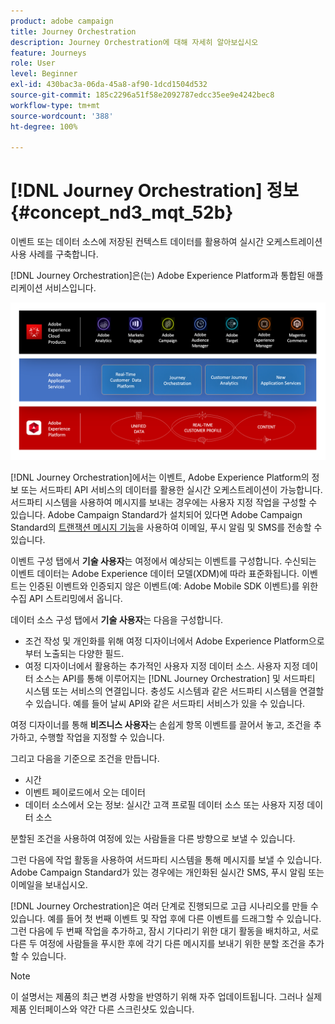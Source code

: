 ```yaml
---
product: adobe campaign
title: Journey Orchestration
description: Journey Orchestration에 대해 자세히 알아보십시오
feature: Journeys
role: User
level: Beginner
exl-id: 430bac3a-06da-45a8-af90-1dcd1504d532
source-git-commit: 185c2296a51f58e2092787edcc35ee9e4242bec8
workflow-type: tm+mt
source-wordcount: '388'
ht-degree: 100%

---
```


# [!DNL Journey Orchestration] 정보{#concept_nd3_mqt_52b}

이벤트 또는 데이터 소스에 저장된 컨텍스트 데이터를 활용하여 실시간 오케스트레이션 사용 사례를 구축합니다.

[!DNL Journey Orchestration]은(는) Adobe Experience Platform과 통합된 애플리케이션 서비스입니다. 

![](../assets/journeydiagram.png)

[!DNL Journey Orchestration]에서는 이벤트, Adobe Experience Platform의 정보 또는 서드파티 API 서비스의 데이터를 활용한 실시간 오케스트레이션이 가능합니다. 서드파티 시스템을 사용하여 메시지를 보내는 경우에는 사용자 지정 작업을 구성할 수 있습니다. Adobe Campaign Standard가 설치되어 있다면 Adobe Campaign Standard의 [트랜잭션 메시지 기능](https://experienceleague.adobe.com/docs/campaign-standard/using/communication-channels/transactional-messaging/getting-started-with-transactional-msg.html?lang=ko)을 사용하여 이메일, 푸시 알림 및 SMS를 전송할 수 있습니다.

이벤트 구성 탭에서 **기술 사용자**&#x200B;는 여정에서 예상되는 이벤트를 구성합니다. 수신되는 이벤트 데이터는 Adobe Experience 데이터 모델(XDM)에 따라 표준화됩니다. 이벤트는 인증된 이벤트와 인증되지 않은 이벤트(예: Adobe Mobile SDK 이벤트)를 위한 수집 API 스트리밍에서 옵니다.

데이터 소스 구성 탭에서 **기술 사용자**&#x200B;는 다음을 구성합니다.

* 조건 작성 및 개인화를 위해 여정 디자이너에서 Adobe Experience Platform으로부터 노출되는 다양한 필드.
* 여정 디자이너에서 활용하는 추가적인 사용자 지정 데이터 소스. 사용자 지정 데이터 소스는 API를 통해 이루어지는 [!DNL Journey Orchestration] 및 서드파티 시스템 또는 서비스의 연결입니다. 충성도 시스템과 같은 서드파티 시스템을 연결할 수 있습니다. 예를 들어 날씨 API와 같은 서드파티 서비스가 있을 수 있습니다.

여정 디자이너를 통해 **비즈니스 사용자**&#x200B;는 손쉽게 항목 이벤트를 끌어서 놓고, 조건을 추가하고, 수행할 작업을 지정할 수 있습니다.

그리고 다음을 기준으로 조건을 만듭니다.

* 시간
* 이벤트 페이로드에서 오는 데이터
* 데이터 소스에서 오는 정보: 실시간 고객 프로필 데이터 소스 또는 사용자 지정 데이터 소스

분할된 조건을 사용하여 여정에 있는 사람들을 다른 방향으로 보낼 수 있습니다.

그런 다음에 작업 활동을 사용하여 서드파티 시스템을 통해 메시지를 보낼 수 있습니다. Adobe Campaign Standard가 있는 경우에는 개인화된 실시간 SMS, 푸시 알림 또는 이메일을 보내십시오.

[!DNL Journey Orchestration]은 여러 단계로 진행되므로 고급 시나리오를 만들 수 있습니다. 예를 들어 첫 번째 이벤트 및 작업 후에 다른 이벤트를 드래그할 수 있습니다. 그런 다음에 두 번째 작업을 추가하고, 잠시 기다리기 위한 대기 활동을 배치하고, 서로 다른 두 여정에 사람들을 푸시한 후에 각기 다른 메시지를 보내기 위한 분할 조건을 추가할 수 있습니다.

>[!NOTE]
>
>이 설명서는 제품의 최근 변경 사항을 반영하기 위해 자주 업데이트됩니다. 그러나 실제 제품 인터페이스와 약간 다른 스크린샷도 있습니다.
